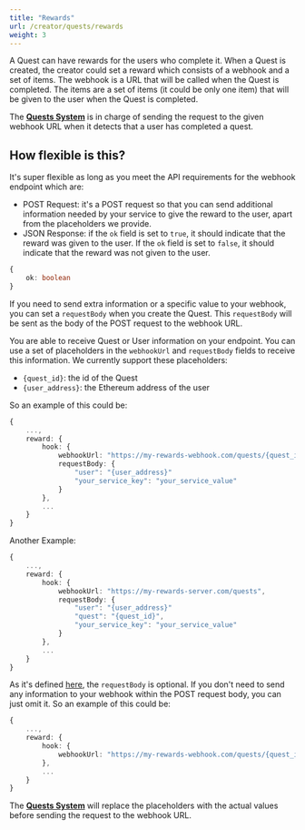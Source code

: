 ```yaml
---
title: "Rewards"
url: /creator/quests/rewards
weight: 3
---
```


A Quest can have rewards for the users who complete it. When a Quest is created, the creator could set a reward which consists of a webhook and a set of items.
The webhook is a URL that will be called when the Quest is completed. The items are a set of items (it could be only one item) that will be given to the user when the Quest is completed.

The **[Quests System](/creator/quests/overview)** is in charge of sending the request to the given webhook URL when it detects that a user has completed a quest.

## How flexible is this?
It's super flexible as long as you meet the API requirements for the webhook endpoint which are:

- POST Request: it's a POST request so that you can send additional information needed by your service to give the reward to the user, apart from the placeholders we provide.
- JSON Response: if the `ok` field is set to `true`, it should indicate that the reward was given to the user. If the `ok` field is set to `false`, it should indicate that the reward was not given to the user.
```typescript
{
    ok: boolean
}
```

If you need to send extra information or a specific value to your webhook, you can set a `requestBody` when you create the Quest. This `requestBody` will be sent as the body of the POST request to the webhook URL.

You are able to receive Quest or User information on your endpoint. You can use a set of placeholders in the `webhookUrl` and `requestBody` fields to receive this information. We currently support these placeholders:
- `{quest_id}`: the id of the Quest
- `{user_address}`: the Ethereum address of the user

So an example of this could be:
```typescript
{
    ...,
    reward: { 
        hook: { 
            webhookUrl: "https://my-rewards-webhook.com/quests/{quest_id}", 
            requestBody: { 
                "user": "{user_address}"
                "your_service_key": "your_service_value"
            }
        },
        ...
    }
}
```

Another Example: 
```typescript
{
    ...,
    reward: { 
        hook: { 
            webhookUrl: "https://my-rewards-server.com/quests", 
            requestBody: { 
                "user": "{user_address}"
                "quest": "{quest_id}",
                "your_service_key": "your_service_value"
            }
        },
        ...
    }
}
```

As it's defined [here](/creator/quests/define), the `requestBody` is optional. If you don't need to send any information to your webhook within the POST request body, you can just omit it. So an example of this could be:
```typescript
{
    ...,
    reward: { 
        hook: { 
            webhookUrl: "https://my-rewards-webhook.com/quests/{quest_id}/user/{user_address}", 
        },
        ...
    }
}
```

The **[Quests System](/creator/quests/overview)** will replace the placeholders with the actual values before sending the request to the webhook URL.